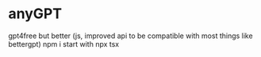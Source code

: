 # anyGPT
gpt4free but better (js, improved api to be compatible with most things like bettergpt)
npm i
start with  npx tsx <file-name>